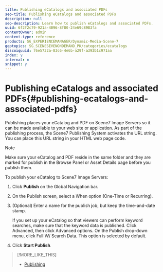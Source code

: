 ```yaml
---
title: Publishing eCatalogs and associated PDFs
seo-title: Publishing eCatalogs and associated PDFs
description: null
seo-description: Learn how to publish eCatalogs and associated PDFs.
uuid: 6f2f2c79-921a-4096-8f80-24e69c8983fa
contentOwner: admin
content-type: reference
products: SG_EXPERIENCEMANAGER/Dynamic-Media-Scene-7
geptopics: SG_SCENESEVENONDEMAND_PK/categories/ecatalogs
discoiquuid: 76e5732a-83c6-4e6b-a29f-a393b1c971aa
index: y
internal: n
snippet: y
---
```


# Publishing eCatalogs and associated PDFs{#publishing-ecatalogs-and-associated-pdfs}

Publishing places your eCatalog and PDF on Scene7 Image Servers so it can be made available to your web site or application. As part of the publishing process, the Scene7 Publishing System activates the URL string. You can place this URL string in your HTML web page code.

>[!NOTE]
>
>Make sure your eCatalog and PDF reside in the same folder and they are marked for publish in the Browse Panel or Asset Details page before you publish them.

To publish your eCatalog to Scene7 Image Servers:

1. Click **Publish** on the Global Navigation bar.
1. On the Publish screen, select a When option (One-Time or Recurring).
1. (Optional) Enter a name for the publish job, but keep the time-and-date stamp.

   If you set up your eCatalog so that viewers can perform keyword searches, make sure that the keyword data is published. Click Advanced, then click Advanced options. On the Publish drop-down menu, click Full W/ Search Data. This option is selected by default.

1. Click **Start Publish**.

>[!MORE_LIKE_THIS]
>
>* [Publishing](publishing-files.md)
